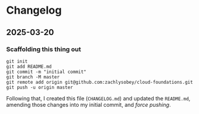 # Changelog

## 2025-03-20

### Scaffolding this thing out

```console
git init
git add README.md
git commit -m "initial commit"
git branch -M master
git remote add origin git@github.com:zachlysobey/cloud-foundations.git
git push -u origin master
```

Following that, I created this file (`CHANGELOG.md`) and updated the `README.md`,
amending those changes into my initial commit, and *force pushing*.
